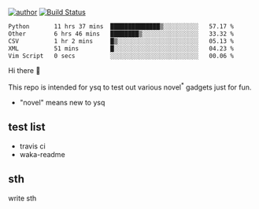 [![author](https://img.shields.io/badge/author-ysq-green)](https://github.com/Yang-Shiqin)
[![Build Status](https://app.travis-ci.com/Yang-Shiqin/testall.svg?branch=main)](https://app.travis-ci.com/Yang-Shiqin/testall)

<!--START_SECTION:waka-->

```txt
Python       11 hrs 37 mins  ██████████████▒░░░░░░░░░░   57.17 %
Other        6 hrs 46 mins   ████████▒░░░░░░░░░░░░░░░░   33.32 %
CSV          1 hr 2 mins     █▒░░░░░░░░░░░░░░░░░░░░░░░   05.13 %
XML          51 mins         █░░░░░░░░░░░░░░░░░░░░░░░░   04.23 %
Vim Script   0 secs          ░░░░░░░░░░░░░░░░░░░░░░░░░   00.06 %
```

<!--END_SECTION:waka-->

Hi there 👋

This repo is intended for ysq to test out various novel<sup>*</sup> gadgets just for fun.

- "novel" means new to ysq

## test list
- travis ci
- waka-readme


## sth
write sth

